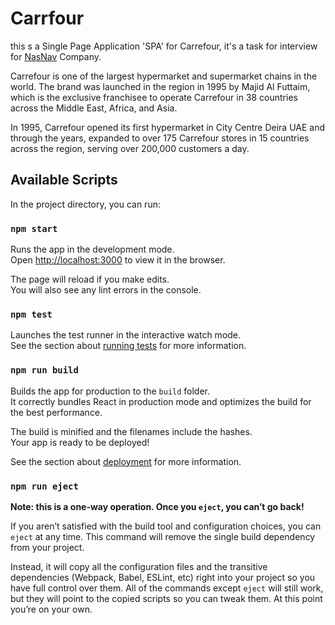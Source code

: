 # Carrfour

this s a Single Page Application 'SPA' for Carrefour, it's a task for interview for [NasNav](http://nasorg.co/) Company.

Carrefour is one of the largest hypermarket and supermarket chains in the world. The brand was launched in the region in 1995 by Majid Al Futtaim, which is the exclusive franchisee to operate Carrefour in 38 countries across the Middle East, Africa, and Asia.

In 1995, Carrefour opened its first hypermarket in City Centre Deira UAE and through the years, expanded to over 175 Carrefour stores in 15 countries across the region, serving over 200,000 customers a day.

## Available Scripts

In the project directory, you can run:

### `npm start`

Runs the app in the development mode.<br>
Open [http://localhost:3000](http://localhost:3000) to view it in the browser.

The page will reload if you make edits.<br>
You will also see any lint errors in the console.

### `npm test`

Launches the test runner in the interactive watch mode.<br>
See the section about [running tests](https://facebook.github.io/create-react-app/docs/running-tests) for more information.

### `npm run build`

Builds the app for production to the `build` folder.<br>
It correctly bundles React in production mode and optimizes the build for the best performance.

The build is minified and the filenames include the hashes.<br>
Your app is ready to be deployed!

See the section about [deployment](https://facebook.github.io/create-react-app/docs/deployment) for more information.

### `npm run eject`

**Note: this is a one-way operation. Once you `eject`, you can’t go back!**

If you aren’t satisfied with the build tool and configuration choices, you can `eject` at any time. This command will remove the single build dependency from your project.

Instead, it will copy all the configuration files and the transitive dependencies (Webpack, Babel, ESLint, etc) right into your project so you have full control over them. All of the commands except `eject` will still work, but they will point to the copied scripts so you can tweak them. At this point you’re on your own.
